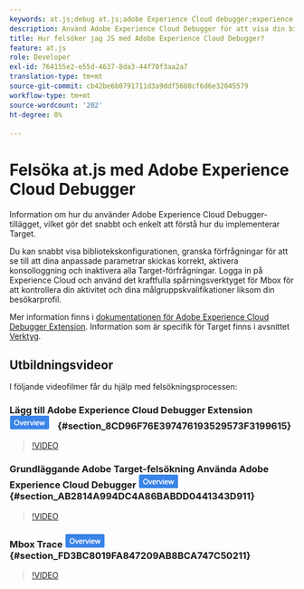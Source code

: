 ```yaml
---
keywords: at.js;debug at.js;adobe Experience Cloud debugger;experience cloud debugger;mbox trace;mbox highlight;debug;debugging
description: Använd Adobe Experience Cloud Debugger för att visa din bibliotekskonfiguration, granska begäranden, aktivera konsolloggning, inaktivera [!DNL Target] samtalsbegäranden och mycket annat.
title: Hur felsöker jag JS med Adobe Experience Cloud Debugger?
feature: at.js
role: Developer
exl-id: 764155e2-e55d-4637-8da3-44f70f3aa2a7
translation-type: tm+mt
source-git-commit: cb42be6b0791711d3a9ddf5680cf6d6e32045579
workflow-type: tm+mt
source-wordcount: '202'
ht-degree: 0%

---
```


# Felsöka at.js med Adobe Experience Cloud Debugger

Information om hur du använder Adobe Experience Cloud Debugger-tillägget, vilket gör det snabbt och enkelt att förstå hur du implementerar Target.

Du kan snabbt visa bibliotekskonfigurationen, granska förfrågningar för att se till att dina anpassade parametrar skickas korrekt, aktivera konsolloggning och inaktivera alla Target-förfrågningar. Logga in på Experience Cloud och använd det kraftfulla spårningsverktyget för Mbox för att kontrollera din aktivitet och dina målgruppskvalifikationer liksom din besökarprofil.

Mer information finns i [dokumentationen för Adobe Experience Cloud Debugger Extension](https://experienceleague.adobe.com/docs/debugger/using/experience-cloud-debugger.html). Information som är specifik för Target finns i avsnittet [Verktyg](https://experienceleague.adobe.com/docs/debugger/using/tools.html).

## Utbildningsvideor

I följande videofilmer får du hjälp med felsökningsprocessen:

### Lägg till Adobe Experience Cloud Debugger Extension ![Översikt](/help/assets/overview.png) {#section_8CD96F76E397476193529573F3199615}

>[!VIDEO](https://video.tv.adobe.com/v/23114/)

### Grundläggande Adobe Target-felsökning Använda Adobe Experience Cloud Debugger ![Översikt](/help/assets/overview.png) {#section_AB2814A994DC4A86BABDD0441343D911}

>[!VIDEO](https://video.tv.adobe.com/v/23115/)

### Mbox Trace ![Översikt](/help/assets/overview.png) {#section_FD3BC8019FA847209AB8BCA747C50211}

>[!VIDEO](https://video.tv.adobe.com/v/23113/)
